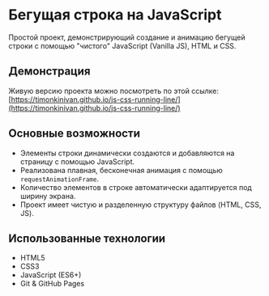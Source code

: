 # Бегущая строка на JavaScript

Простой проект, демонстрирующий создание и анимацию бегущей строки с помощью "чистого" JavaScript (Vanilla JS), HTML и CSS.

## Демонстрация

Живую версию проекта можно посмотреть по этой ссылке: [https://timonkinivan.github.io/js-css-running-line/](https://timonkinivan.github.io/js-css-running-line/)

## Основные возможности

*   Элементы строки динамически создаются и добавляются на страницу с помощью JavaScript.
*   Реализована плавная, бесконечная анимация с помощью `requestAnimationFrame`.
*   Количество элементов в строке автоматически адаптируется под ширину экрана.
*   Проект имеет чистую и разделенную структуру файлов (HTML, CSS, JS).

## Использованные технологии

*   HTML5
*   CSS3
*   JavaScript (ES6+)
*   Git & GitHub Pages
